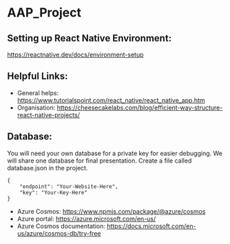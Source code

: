 # AAP_Project

## Setting up React Native Environment:
https://reactnative.dev/docs/environment-setup

## Helpful Links:
- General helps: https://www.tutorialspoint.com/react_native/react_native_app.htm
- Organisation: https://cheesecakelabs.com/blog/efficient-way-structure-react-native-projects/

## Database:
You will need your own database for a private key for easier debugging. We will share one database for final presentation.
Create a file called database.json in the project.
```
{
    "endpoint": "Your-Website-Here",
    "key": "Your-Key-Here"
}
```

- Azure Cosmos: https://www.npmjs.com/package/@azure/cosmos
- Azure portal: https://azure.microsoft.com/en-us/
- Azure Cosmos documentation: https://docs.microsoft.com/en-us/azure/cosmos-db/try-free
